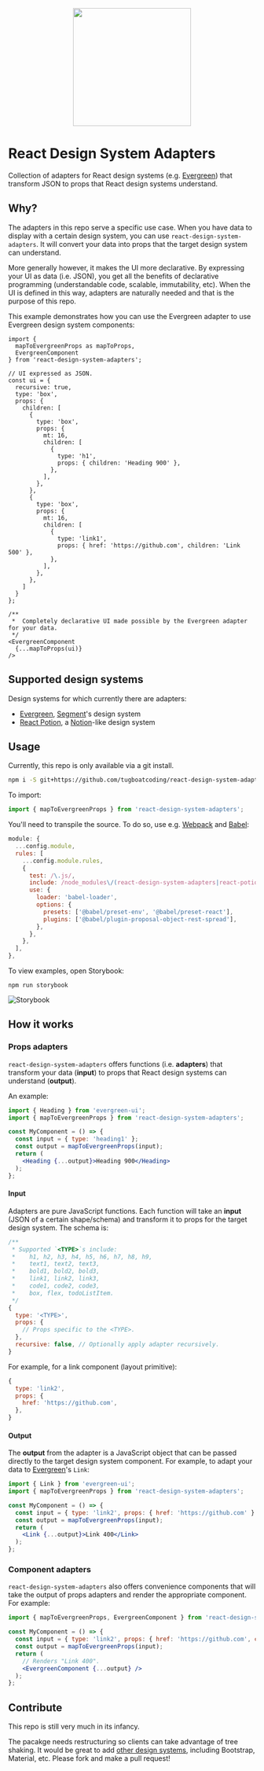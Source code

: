 <div style="display: flex; justify-content: center;"">
  <img src="https://raw.githubusercontent.com/tugboatcoding/react-design-system-adapters/master/logo.png" width="240px" />
</div>

# React Design System Adapters

Collection of adapters for React design systems (e.g. [Evergreen](https://evergreen.segment.com/components)) that transform JSON to props that React design systems understand.

## Why?

The adapters in this repo serve a specific use case. When you have data to display with a certain design system, you can use `react-design-system-adapters`. It will convert your data into props that the target design system can understand.

More generally however, it makes the UI more declarative. By expressing your UI as data (i.e. JSON), you get all the benefits of declarative programming (understandable code, scalable, immutability, etc). When the UI is defined in this way, adapters are naturally needed and that is the purpose of this repo.

This example demonstrates how you can use the Evergreen adapter to use Evergreen design system components:

```
import {
  mapToEvergreenProps as mapToProps,
  EvergreenComponent
} from 'react-design-system-adapters';

// UI expressed as JSON.
const ui = {
  recursive: true,
  type: 'box',
  props: {
    children: [
      {
        type: 'box',
        props: {
          mt: 16,
          children: [
            {
              type: 'h1',
              props: { children: 'Heading 900' },
            },
          ],
        },
      },
      {
        type: 'box',
        props: {
          mt: 16,
          children: [
            {
              type: 'link1',
              props: { href: 'https://github.com', children: 'Link 500' },
            },
          ],
        },
      },
    ]
  }
};

/**
 *  Completely declarative UI made possible by the Evergreen adapter for your data.
 */
<EvergreenComponent
  {...mapToProps(ui)}
/>
```

## Supported design systems

Design systems for which currently there are adapters:

* [Evergreen](https://evergreen.segment.com/components), [Segment](http://segment.io/)'s design system
* [React Potion](https://github.com/tugboatcoding/react-potion), a [Notion](https://notion.so)-like design system

## Usage

Currently, this repo is only available via a git install.

```bash
npm i -S git+https://github.com/tugboatcoding/react-design-system-adapters.git
```

To import:

```jsx
import { mapToEvergreenProps } from 'react-design-system-adapters';
```

You'll need to transpile the source. To do so, use e.g. [Webpack](https://webpack.js.org/) and [Babel](https://babeljs.io/):

```js
module: {
  ...config.module,
  rules: [
    ...config.module.rules,
    {
      test: /\.js/,
      include: /node_modules\/(react-design-system-adapters|react-potion)\/.*/, // For now, both these dependencies need transpiling.
      use: {
        loader: 'babel-loader',
        options: {
          presets: ['@babel/preset-env', '@babel/preset-react'],
          plugins: ['@babel/plugin-proposal-object-rest-spread'],
        },
      },
    },
  ],
},
```

To view examples, open Storybook:

```
npm run storybook
```

![Storybook](https://raw.githubusercontent.com/tugboatcoding/react-design-system-adapters/master/screenshots/storybook.png)

## How it works

### Props adapters

`react-design-system-adapters` offers functions (i.e. **adapters**) that transform your data (**input**) to props that React design systems can understand (**output**).

An example:

```jsx
import { Heading } from 'evergreen-ui';
import { mapToEvergreenProps } from 'react-design-system-adapters';

const MyComponent = () => {
  const input = { type: 'heading1' };
  const output = mapToEvergreenProps(input);
  return (
    <Heading {...output}>Heading 900</Heading>
  );
};
```

#### Input

Adapters are pure JavaScript functions. Each function will take an **input** (JSON of a certain shape/schema) and transform it to props for the target design system. The schema is:

```jsx
/**
 * Supported `<TYPE>`s include:
 *    h1, h2, h3, h4, h5, h6, h7, h8, h9,
 *    text1, text2, text3,
 *    bold1, bold2, bold3,
 *    link1, link2, link3,
 *    code1, code2, code3,
 *    box, flex, todoListItem.
 */
{
  type: '<TYPE>',
  props: {
    // Props specific to the <TYPE>.
  },
  recursive: false, // Optionally apply adapter recursively.
}
```

For example, for a link component (layout primitive):

```jsx
{
  type: 'link2',
  props: {
    href: 'https://github.com',
  },
}
```

#### Output

The **output** from the adapter is a JavaScript object that can be passed directly to the target design system component. For example, to adapt your data to [Evergreen](https://evergreen.segment.com/components)'s `Link`:

```jsx
import { Link } from 'evergreen-ui';
import { mapToEvergreenProps } from 'react-design-system-adapters';

const MyComponent = () => {
  const input = { type: 'link2', props: { href: 'https://github.com' } };
  const output = mapToEvergreenProps(input);
  return (
    <Link {...output}>Link 400</Link>
  );
};
```

### Component adapters

`react-design-system-adapters` also offers convenience components that will take the output of props adapters and render the appropriate component. For example:

```jsx
import { mapToEvergreenProps, EvergreenComponent } from 'react-design-system-adapters';

const MyComponent = () => {
  const input = { type: 'link2', props: { href: 'https://github.com', children: 'Link 400' } };
  const output = mapToEvergreenProps(input);
  return (
    // Renders "Link 400".
    <EvergreenComponent {...output} />
  );
};
```

## Contribute

This repo is still very much in its infancy.

The pacakge needs restructuring so clients can take advantage of tree shaking. It would be great to add [other design systems](https://github.com/alexpate/awesome-design-systems), including Bootstrap, Material, etc. Please fork and make a pull request!
